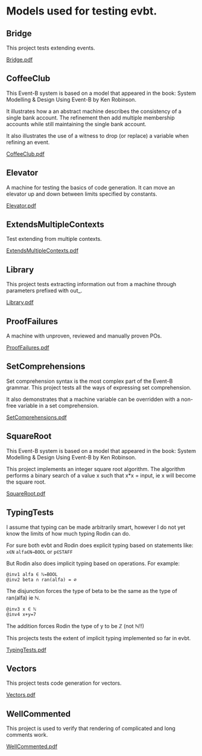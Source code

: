 # Models used for testing evbt.

## Bridge
This project tests extending events.

[Bridge.pdf](Bridge.pdf)

## CoffeeClub
This Event-B system is based on a model that appeared in the book:
System Modelling & Design Using Event-B by Ken Robinson.

It illustrates how a an abstract machine describes
the consistency of a single bank account. The refinement
then add multiple membership accounts while still
maintaining the single bank account.

It also illustrates the use of a witness to drop (or replace)
a variable when refining an event.


[CoffeeClub.pdf](CoffeeClub.pdf)

## Elevator
A machine for testing the basics of code generation.
It can move an elevator up and down between limits
specified by constants.

[Elevator.pdf](Elevator.pdf)

## ExtendsMultipleContexts
Test extending from multiple contexts.

[ExtendsMultipleContexts.pdf](ExtendsMultipleContexts.pdf)

## Library
This project tests extracting information out
from a machine through parameters prefixed with out_.

[Library.pdf](Library.pdf)

## ProofFailures
A machine with unproven, reviewed and manually proven POs.

[ProofFailures.pdf](ProofFailures.pdf)

## SetComprehensions
Set comprehension syntax is the most complex part of the Event-B grammar.
This project tests all the ways of expressing set comprehension.

It also demonstrates that a machine variable can be overridden with
a non-free variable in a set comprehension.

[SetComprehensions.pdf](SetComprehensions.pdf)

## SquareRoot
This Event-B system is based on a model that appeared in the book:
System Modelling & Design Using Event-B by Ken Robinson.

This project implements an integer square root algorithm. The
algorithm performs a binary search of a value x such that
x*x = input, ie x will become the square root.


[SquareRoot.pdf](SquareRoot.pdf)

## TypingTests
I assume that typing can be made arbitrarily smart, however
I do not yet know the limits of how much typing Rodin can do.

For sure both evbt and Rodin does explicit typing based on
statements like: `x∈N` `alfa∈N→BOOL` or `p∈STAFF`

But Rodin also does implicit typing based on operations. For example:

```
@inv1 alfa ∈ ℕ⇸BOOL
@inv2 beta ∩ ran(alfa) = ∅
```

The disjunction forces the type of beta to be the same as the type of ran(alfa) ie ℕ.

```
@inv3 x ∈ ℕ
@inv4 x+y=7
```

The addition forces Rodin the type of y to be ℤ (not ℕ!!)

This projects tests the extent of implicit typing implemented so far in evbt.

[TypingTests.pdf](TypingTests.pdf)

## Vectors
This project tests code generation for vectors.

[Vectors.pdf](Vectors.pdf)

## WellCommented
This project is used to verify that rendering of complicated and long comments work.

[WellCommented.pdf](WellCommented.pdf)

